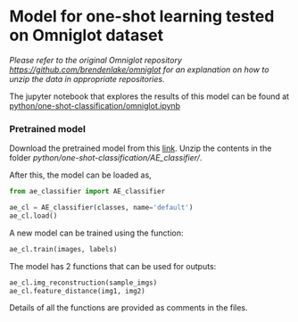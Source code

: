 # Model for one-shot learning tested on Omniglot dataset

*Please refer to the original Omniglot repository https://github.com/brendenlake/omniglot for an explanation on how to unzip the data in appropriate repositories.*

The jupyter notebook that explores the results of this model can be found at [python/one-shot-classification/omniglot.ipynb](https://github.com/shashank879/omniglot/blob/master/python/one-shot-classification/omniglot.ipynb)

### Pretrained model
Download the pretrained model from this [link](https://drive.google.com/open?id=1nj7CEVWcgHDRAfw6BY3AabUo49AOv4Ap). Unzip the contents in the folder *python/one-shot-classification/AE_classifier/*.

After this, the model can be loaded as,

```python
from ae_classifier import AE_classifier

ae_cl = AE_classifier(classes, name='default')
ae_cl.load()
```

A new model can be trained using the function:

```python
ae_cl.train(images, labels)
```

The model has 2 functions that can be used for outputs:

```python
ae_cl.img_reconstruction(sample_imgs)
ae_cl.feature_distance(img1, img2)
```

Details of all the functions are provided as comments in the files.
